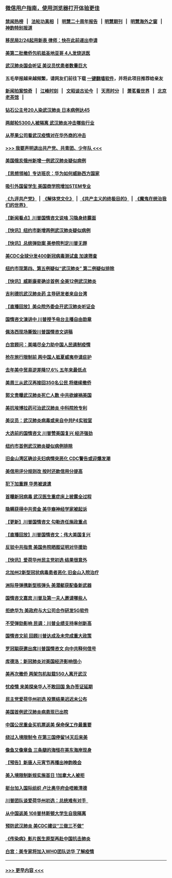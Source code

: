 ### [微信用户指南，使用浏览器打开体验更佳](https://github.com/gfw-breaker/banned-news1/blob/master/indexes/wechat-guide.md?t=0)
#### [禁闻热榜](热点新闻.md?t=0)  &nbsp;&nbsp;|&nbsp;&nbsp; [法轮功真相](https://github.com/gfw-breaker/truth/blob/master/README.md?t=0) &nbsp;&nbsp;|&nbsp;&nbsp; [明慧二十周年报告](https://github.com/gfw-breaker/mh-reports/blob/master/README.md?t=0) &nbsp;&nbsp;|&nbsp;&nbsp;[明慧期刊](https://github.com/gfw-breaker/mh-qikan) &nbsp;&nbsp;|&nbsp;&nbsp; [明慧海外之窗](https://github.com/gfw-breaker/mh-news/blob/master/README.md?t=0) &nbsp;&nbsp;|&nbsp;&nbsp; [神韵特别报道](https://github.com/gfw-breaker/mh-news/blob/master/shenyun.md?t=0)
#### [移民局2/24起用新表  律师：快在此前递出申请](../pages/nsc412/n11848220.md?t=02061855) 
#### [美第二批撤侨包机抵圣地亚哥 4人发烧送医](../pages/nsc412/n11847923.md?t=02061855) 
#### [武汉肺炎国会听证 美议员忧患者数量巨大](../pages/nsc412/n11844851.md?t=02061855) 
#### 五毛举报越来越频繁，请网友们前往下载 [一键翻墙软件](https://github.com/gfw-breaker/ssr-accounts)，并将此项目推荐给亲友
#### [新闻拍案惊奇](https://github.com/gfw-breaker/banned-news1/blob/master/pages/link4.md) &nbsp;&nbsp;|&nbsp;&nbsp; [江峰时刻](https://github.com/gfw-breaker/banned-news1/blob/master/pages/link4.md) &nbsp;&nbsp;|&nbsp;&nbsp; [文昭谈古论今](https://github.com/gfw-breaker/banned-news1/blob/master/pages/link4.md) &nbsp;&nbsp;|&nbsp;&nbsp; [天亮时分](https://github.com/gfw-breaker/banned-news1/blob/master/pages/link4.md) &nbsp;&nbsp;|&nbsp;&nbsp; [萧茗看世界](https://github.com/gfw-breaker/banned-news1/blob/master/pages/link4.md) &nbsp;&nbsp;|&nbsp;&nbsp; [北京老茶馆](https://github.com/gfw-breaker/banned-news1/blob/master/pages/link4.md) &nbsp;&nbsp;|&nbsp;&nbsp; 
#### [钻石公主号20人染武汉肺炎 日本病例达45](../pages/nsc412/n11847823.md?t=02061855) 
#### [两邮轮5300人被隔离 武汉肺炎冲击哪些行业](../pages/nsc412/n11847456.md?t=02061855) 
#### [从苹果公司看武汉疫情对在华外商的冲击](../pages/nsc412/n11847586.md?t=02061855) 
#### [>>> 我要声明退出共产党、共青团、少年队 <<<](https://github.com/begood0513/goodnews/blob/master/quit/letter.md) 
#### [美国俄亥俄州新增一例武汉肺炎疑似病例](../pages/nsc412/n11847714.md?t=02061855) 
#### [【思想领袖】专访班农：华为如何威胁西方国家](../pages/nsc412/n11847306.md?t=02061855) 
#### [吸引外国留学生 美国商学院增加STEM专业](../pages/nsc412/n11847417.md?t=02061855) 
#### [《九评共产党》](https://github.com/begood0513/9ping.md/blob/master/README.md) &nbsp;|&nbsp; [《解体党文化》](../../../../jtdwh.md/blob/master/README.md)  &nbsp;|&nbsp; [《共产主义的终极目的》](../../../../gczydzjmd.md/blob/master/README.md) &nbsp;|&nbsp; [《魔鬼在统治我们的世界》](../../../../mgztzwmdsj.md/blob/master/README.md) 
#### [【新闻看点】川普国情咨文说啥 习隐身终露面](../pages/nsc412/n11847016.md?t=02061855) 
#### [【快讯】纽约市新增两例武汉肺炎疑似病例](../pages/nsc412/n11847250.md?t=02061855) 
#### [【快讯】总统弹劾案 美参院判定川普无罪](../pages/nsc412/n11847316.md?t=02061855) 
#### [美CDC全球分发400新冠病毒测试盒 加速筛查](../pages/nsc412/n11847260.md?t=02061855) 
#### [纽约市现第四、第五例疑似“武汉肺炎”   第二例疑似排除](../pages/nsc412/n11847332.md?t=02061855) 
#### [【快讯】威斯康星确诊首例 全美12例武汉肺炎](../pages/nsc412/n11847162.md?t=02061855) 
#### [吉利德抗武汉肺炎药 主导研发者来自台湾](../pages/nsc412/n11847064.md?t=02061855) 
#### [【直播回放】美众院外委会开武汉肺炎听证会](../pages/nsc412/n11846727.md?t=02061855) 
#### [国情咨文演讲中 川普授予电台主播自由勋章](../pages/nsc412/n11846815.md?t=02061855) 
#### [佩洛西现场撕毁川普国情咨文讲稿](../pages/nsc412/n11846724.md?t=02061855) 
#### [白宫顾问：美竭尽全力助中国人民遏制疫情](../pages/nsc412/n11846756.md?t=02061855) 
#### [抢在旅行限制前 两中国人抵夏威夷申请庇护](../pages/nsc412/n11846866.md?t=02061855) 
#### [去年美中贸易逆差降17.6% 五年来最低点](../pages/nsc412/n11846755.md?t=02061855) 
#### [美周三从武汉再接回350名公民 将继续撤侨](../pages/nsc412/n11846705.md?t=02061855) 
#### [郭文贵曝武汉肺炎死亡人数 中共欲嫁祸美国](../pages/nsc412/n11846240.md?t=02061855) 
#### [美抗埃博拉药可治武汉肺炎 中科院抢专利](../pages/nsc412/n11846409.md?t=02061855) 
#### [美议员：武汉肺炎病毒或来自中共P4实验室](../pages/nsc412/n11846043.md?t=02061855) 
#### [大选前的国情咨文 川普赞美国复兴 经济强劲](../pages/nsc412/n11845526.md?t=02061855) 
#### [纽约市首例武汉肺炎疑似病例排除](../pages/nsc412/n11844989.md?t=02061855) 
#### [旧金山湾区确诊夫妇病情突恶化 CDC警告或迎爆发潮](../pages/nsc412/n11845730.md?t=02061855) 
#### [美信用评分规则改  按时还款信用分提高](../pages/nsc412/n11845488.md?t=02061855) 
#### [犯下加重罪 华男被速遣](../pages/nsc412/n11845476.md?t=02061855) 
#### [首曝新冠病毒 武汉医生重症床上披露全过程](../pages/nsc412/n11845150.md?t=02061855) 
#### [隐瞒获得中共资金 美华裔神经学家被起诉](../pages/nsc412/n11844879.md?t=02061855) 
#### [【更新】川普国情咨文 勾勒连任施政重点](../pages/nsc412/n11845223.md?t=02061855) 
#### [【直播回放】川普国情咨文：伟大美国复兴](../pages/nsc412/n11842079.md?t=02061855) 
#### [反驳中共指责 美国务院晒图证明对华援助](../pages/nsc412/n11844859.md?t=02061855) 
#### [【快讯】爱荷华州民主党初选 结果很意外](../pages/nsc412/n11844878.md?t=02061855) 
#### [北加州2新型冠状病毒患者恶化 旧金山入院治疗](../pages/nsc412/n11844842.md?t=02061855) 
#### [洲际导弹携新型核弹头 美潜艇获配备新武器](../pages/nsc412/n11844680.md?t=02061855) 
#### [国情咨文嘉宾 川普及第一夫人邀请哪些人](../pages/nsc412/n11844712.md?t=02061855) 
#### [拒绝华为 美政府与大公司合作研发5G软件](../pages/nsc412/n11844625.md?t=02061855) 
#### [不受弹劾影响 民调：川普业绩支持率创新高](../pages/nsc412/n11844622.md?t=02061855) 
#### [国情咨文前 回顾川普达成及未完成重大政策](../pages/nsc412/n11844581.md?t=02061855) 
#### [罗冠聪获邀出席川普国情咨文 向中共释何信号](../pages/nsc412/n11844355.md?t=02061855) 
#### [库德洛：新冠肺炎对美国经济影响很小](../pages/nsc412/n11844418.md?t=02061855) 
#### [美再次撤侨 两架包机拟载550人离开武汉](../pages/nsc412/n11844407.md?t=02061855) 
#### [忧疫情 来美探亲华人不敢回国 急办签证延期](../pages/nsc412/n11843344.md?t=02061855) 
#### [民主党爱荷华州初选 投票结果迟迟未公布](../pages/nsc412/n11844207.md?t=02061855) 
#### [美国首例武汉肺炎病患现已出院](../pages/nsc412/n11842740.md?t=02061855) 
#### [中国公民重金买机票返美 保命保工作最重要](../pages/nsc412/n11843282.md?t=02061855) 
#### [绕过入境限制令  在第三国停留14天后来美](../pages/nsc412/n11843341.md?t=02061855) 
#### [像鱼又像章鱼 三条腿的海怪在美东海岸现身](../pages/nsc412/n11843092.md?t=02061855) 
#### [【预告】新唐人元宵节再播出神韵晚会](../pages/nsc412/n11843192.md?t=02061855) 
#### [美入境限制新规实施首日 1加拿大人被拒](../pages/nsc412/n11843058.md?t=02061855) 
#### [挺台加入国际组织 卢比奥华府会唔赖清德](../pages/nsc412/n11843023.md?t=02061855) 
#### [川普团队谈爱荷华州初选：总统难有对手  ](../pages/nsc412/n11842867.md?t=02061855) 
#### [从中国返美 108普林斯顿大学生自我隔离](../pages/nsc412/n11842714.md?t=02061855) 
#### [预防武汉肺炎 美CDC建议“三做三不做”](../pages/nsc412/n11842700.md?t=02061855) 
#### [《传染病》影片医生原型再赴中国抗击肺炎](../pages/nsc412/n11842626.md?t=02061855) 
#### [白宫：美专家将加入WHO团队访华 了解疫情](../pages/nsc412/n11842198.md?t=02061855) 

----
#### [ >>> 更早内容 <<< ](../indexes/nsc412-earlier.md)

